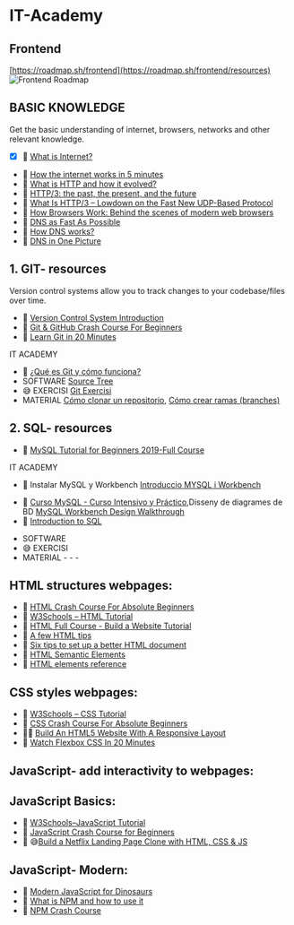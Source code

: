 # IT-Academy

## Frontend
[https://roadmap.sh/frontend](https://roadmap.sh/frontend/resources)
![Frontend Roadmap](/images/logo.png)

## BASIC KNOWLEDGE
Get the basic understanding of internet, browsers, networks and other relevant knowledge.
- [x] 📓 [What is Internet?](https://roadmap.sh/guides/what-is-internet)
* 🎥 [How the internet works in 5 minutes](https://www.youtube.com/watch?v=7_LPdttKXPc)
* 📓 [What is HTTP and how it evolved?](https://kamranahmed.info/blog/2016/08/13/http-in-depth/)
* 📓 [HTTP/3: the past, the present, and the future](https://blog.cloudflare.com/http3-the-past-present-and-future/)
* 📓 [What Is HTTP/3 – Lowdown on the Fast New UDP-Based Protocol](https://kinsta.com/blog/http3/)
* 📓 [How Browsers Work: Behind the scenes of modern web browsers](https://www.html5rocks.com/en/tutorials/internals/howbrowserswork/)
* 🎥  [DNS as Fast As Possible](https://www.youtube.com/watch?v=Rck3BALhI5c)
* 📓 [How DNS works?](https://howdns.works/)
* 📓 [DNS in One Picture](https://roadmap.sh/guides/dns-in-one-picture)

## 1. GIT- resources	
Version control systems allow you to track changes to your codebase/files over time. 
* 🎥 [Version Control System Introduction](https://www.youtube.com/watch?v=zbKdDsNNOhg)
* 🎥 [Git & GitHub Crash Course For Beginners](https://www.youtube.com/watch?v=SWYqp7iY_Tc)
* 🎥 [Learn Git in 20 Minutes](https://www.youtube.com/watch?v=Y9XZQO1n_7c&feature=youtu.be&t=21)

IT ACADEMY
* 🎥 [¿Qué es Git y cómo funciona?](https://www.youtube.com/watch?v=jGehuhFhtnE)
* SOFTWARE [Source Tree](https://www.sourcetreeapp.com/)
* 😅 EXERCISI [Git Exercisi](https://github.com/dianavile/git-exercici)
* MATERIAL [Cómo clonar un repositorio](https://www.youtube.com/watch?v=FuTeX-bROHc&list=PLUBaUuU7BSi74BSTkZ6nvPGF6e53CWF1n&index=2),	[Cómo crear ramas (branches)](https://www.youtube.com/watch?v=-GJzSHqbVho&list=PLUBaUuU7BSi74BSTkZ6nvPGF6e53CWF1n&index=5)
		
## 2. SQL- resources
* 🎥 [MySQL Tutorial for Beginners 2019-Full Course](https://programmingwithmosh.com/backend/sql-with-mysql-complete-tutorial/)

IT ACADEMY
* 🎥 Instalar MySQL y Workbench [Introduccio MYSQL i Workbench](https://www.youtube.com/watch?v=ouxD_9mMZRc&list=PLUBaUuU7BSi74BSTkZ6nvPGF6e53CWF1n&index=4)
- 🎥 [Curso MySQL - Curso Intensivo y Práctico](https://www.youtube.com/watch?v=e8gaffa3Ca8),Disseny de diagrames de BD [MySQL Workbench Design Walkthrough](https://www.youtube.com/watch?v=w-0IWyAeZ3M)
- 🎥 [Introduction to SQL](https://sqlbolt.com/lesson/introduction)
* SOFTWARE []()
* 😅 EXERCISI []()
* MATERIAL[]()
-[]()
-[]()
-[]()

## HTML structures webpages:
* 📓 [HTML Crash Course For Absolute Beginners](https://www.youtube.com/watch?v=UB1O30fR-EE)
* 📓 [W3Schools – HTML Tutorial](https://www.w3schools.com/html/default.asp)
* 🎥 [HTML Full Course - Build a Website Tutorial](https://www.youtube.com/watch?v=pQN-pnXPaVg)
* 📓 [A few HTML tips](https://hacks.mozilla.org/2016/08/a-few-html-tips/)
* 📓 [Six tips to set up a better HTML document](https://hackernoon.com/six-tips-to-set-up-a-better-html-document-ud1033z3z)
* 📓 [HTML Semantic Elements](https://www.w3schools.com/html/html5_semantic_elements.asp)
* 📓 [HTML elements reference](https://developer.mozilla.org/en-US/docs/Web/HTML/Element)

## CSS styles webpages:
* 📓 [W3Schools – CSS Tutorial](https://www.w3schools.com/css/)
* 🎥 [CSS Crash Course For Absolute Beginners](https://www.youtube.com/watch?v=yfoY53QXEnI)
* 🎥😅 [Build An HTML5 Website With A Responsive Layout](https://www.youtube.com/watch?v=Wm6CUkswsNw)
* 🎥 [Watch Flexbox CSS In 20 Minutes](https://www.youtube.com/watch?v=JJSoEo8JSnc&feature=youtu.be&t=46)

## JavaScript- add interactivity to webpages:
## JavaScript Basics:
* 📓 [W3Schools–JavaScript Tutorial](https://www.w3schools.com/js/)
* 🎥 [JavaScript Crash Course for Beginners](https://www.youtube.com/watch?v=hdI2bqOjy3c&feature=youtu.be&t=2)
* 🎥 😅[Build a Netflix Landing Page Clone with HTML, CSS & JS](https://www.youtube.com/watch?v=P7t13SGytRk&feature=youtu.be&t=22)

## JavaScript- Modern:
* 📓 [Modern JavaScript for Dinosaurs](https://www.w3schools.com/js/)
* 🎥 [What is NPM and how to use it](https://www.youtube.com/watch?v=8Rmj5UY5mJk)
* 🎥 [NPM Crash Course](https://www.youtube.com/watch?v=jHDhaSSKmB0)
